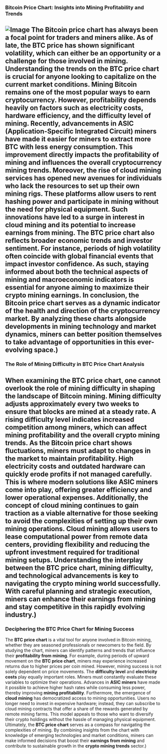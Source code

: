 ### Bitcoin Price Chart: Insights into Mining Profitability and Trends

![Image](https://github.com/user-attachments/assets/4a25d116-2220-4385-b08e-f287af8fcbc4)
The **Bitcoin price chart** has always been a focal point for traders and miners alike. As of late, the BTC price has shown significant volatility, which can either be an opportunity or a challenge for those involved in mining. Understanding the trends on the **BTC price chart** is crucial for anyone looking to capitalize on the current market conditions.
Mining Bitcoin remains one of the most popular ways to earn cryptocurrency. However, profitability depends heavily on factors such as electricity costs, hardware efficiency, and the difficulty level of mining. Recently, advancements in ASIC (Application-Specific Integrated Circuit) miners have made it easier for miners to extract more BTC with less energy consumption. This improvement directly impacts the **profitability of mining** and influences the overall **cryptocurrency mining trends**.
Moreover, the rise of cloud mining services has opened new avenues for individuals who lack the resources to set up their own mining rigs. These platforms allow users to rent hashing power and participate in mining without the need for physical equipment. Such innovations have led to a surge in interest in **cloud mining** and its potential to increase **earnings from mining**.
The **BTC price chart** also reflects broader economic trends and investor sentiment. For instance, periods of high volatility often coincide with global financial events that impact investor confidence. As such, staying informed about both the technical aspects of mining and macroeconomic indicators is essential for anyone aiming to maximize their **crypto mining earnings**.
In conclusion, the **Bitcoin price chart** serves as a dynamic indicator of the health and direction of the cryptocurrency market. By analyzing these charts alongside developments in mining technology and market dynamics, miners can better position themselves to take advantage of opportunities in this ever-evolving space.)
---
### The Role of Mining Difficulty in BTC Price Chart Analysis
When examining the **BTC price chart**, one cannot overlook the role of mining difficulty in shaping the landscape of Bitcoin mining. Mining difficulty adjusts approximately every two weeks to ensure that blocks are mined at a steady rate. A rising difficulty level indicates increased competition among miners, which can affect **mining profitability** and the overall **crypto mining trends**.
As the **Bitcoin price chart** shows fluctuations, miners must adapt to changes in the market to maintain profitability. High electricity costs and outdated hardware can quickly erode profits if not managed carefully. This is where modern solutions like **ASIC miners** come into play, offering greater efficiency and lower operational expenses.
Additionally, the concept of **cloud mining** continues to gain traction as a viable alternative for those seeking to avoid the complexities of setting up their own mining operations. Cloud mining allows users to lease computational power from remote data centers, providing flexibility and reducing the upfront investment required for traditional mining setups.
Understanding the interplay between the **BTC price chart**, mining difficulty, and technological advancements is key to navigating the crypto mining world successfully. With careful planning and strategic execution, miners can enhance their **earnings from mining** and stay competitive in this rapidly evolving industry.)
---
### Deciphering the BTC Price Chart for Mining Success
The **BTC price chart** is a vital tool for anyone involved in Bitcoin mining, whether they are seasoned professionals or newcomers to the field. By studying the chart, miners can identify patterns and trends that influence their **profitability from mining**. For example, during periods of upward movement on the **BTC price chart**, miners may experience increased returns due to higher prices per coin mined.
However, mining success is not solely dependent on price movements. The **difficulty level** and **electricity costs** play equally important roles. Miners must constantly evaluate these variables to optimize their operations. Advances in **ASIC miners** have made it possible to achieve higher hash rates while consuming less power, thereby improving **mining profitability**.
Furthermore, the emergence of **cloud mining** has democratized access to mining opportunities. Users no longer need to invest in expensive hardware; instead, they can subscribe to cloud mining contracts that offer a share of the rewards generated by remote mining farms. This model appeals to those who want to diversify their crypto holdings without the hassle of managing physical equipment.
Ultimately, the **BTC price chart** serves as a compass for navigating the complexities of mining. By combining insights from the chart with knowledge of emerging technologies and market conditions, miners can make informed decisions that boost their **earnings from mining** and contribute to sustainable growth in the **crypto mining trends** sector.)
